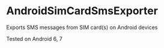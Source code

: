 # AndroidSimCardSmsExporter
Exports SMS messages from SIM card(s) on Android devices


Tested on Android 6, 7
